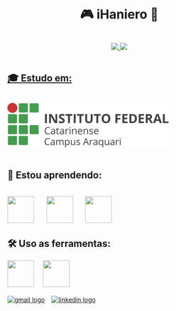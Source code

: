 
<h1 align="center">🎮 iHaniero 👾</h1>

<br>

<div align="center">
<a href="https://github.com/iHaniero">
  <img loading="lazy" height="180em" src="https://github-readme-stats.vercel.app/api/top-langs/?username=iHaniero&layout=compact&langs_count=7&theme=dracula"/>
  <img loading="lazy" height="180em" src="https://github-readme-stats.vercel.app/api?username=iHaniero&show_icons=true&theme=dracula&include_all_commits=true&count_private=true"/>
</div>

<br>

<h2 align="left">🎓 Estudo em:</h2>
<br>
<div>
  <a href="https://memoria.araquari.ifc.edu.br">
    <img src="Imagens/logo-ifc.png" />
  </a>
</div>

<br>

<h2 align="left">📕 Estou aprendendo:</h2>
<br>
<div>
  <img src="https://cdn.jsdelivr.net/gh/devicons/devicon@latest/icons/python/python-original.svg" width="60" height="60" />
  &nbsp; &nbsp; &nbsp;
  <img src="https://cdn.jsdelivr.net/gh/devicons/devicon@latest/icons/csharp/csharp-original.svg" width="60" height="60" />
  &nbsp; &nbsp; &nbsp;
  <img src="https://cdn.jsdelivr.net/gh/devicons/devicon@latest/icons/mysql/mysql-original.svg" width="60" height="60" />  
</div>

<h2 align="left">🛠️ Uso as ferramentas:</h2> 

<div style="display: flex; align-items: center; gap: 20px;">
  <a href="https://unity.com">
    <img src="https://cdn.jsdelivr.net/gh/devicons/devicon@latest/icons/unity/unity-original.svg" width="60" height="60" />
  </a>
  <a href="https://code.visualstudio.com">
    <img src="https://cdn.jsdelivr.net/gh/devicons/devicon@latest/icons/vscode/vscode-original.svg" width="60" height="60" />
  </a>
</div>

<br>

<div style="display: flex; align-items: center; gap: 15px;">
  <a href="mailto:haniero.iuchi@gmail.com">
    <img src="https://img.shields.io/static/v1?message=Gmail&logo=gmail&label=&color=D14836&logoColor=white&labelColor=&style=for-the-badge" height="35" alt="gmail logo" />
  </a>
  <a href="https://www.linkedin.com/in/haniero-iuchi-169a81271/" target="_blank">
    <img src="https://img.shields.io/static/v1?message=LinkedIn&logo=linkedin&label=&color=0077B5&logoColor=white&labelColor=&style=for-the-badge" height="35" alt="linkedin logo" />
  </a> 
</div>

<br clear="both">
